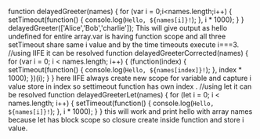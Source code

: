 function delayedGreeter(names) {
    for (var i = 0;i<names.length;i++) {
    setTimeout(function() {
    console.log(`Hello, ${names[i]}!`);
    }, i * 1000);
}
}
    delayedGreeter(['Alice','Bob','charlie']);
This will give output as hello undefined for entire array.var is having function scope and all three setTimeout  share same i value and by the time timeouts execute i===3.
//using IIFE it can be resolved
function delayedGreeterCorrected(names) {
  for (var i = 0; i < names.length; i++) {
    (function(index) {
      setTimeout(function() {
        console.log(`Hello, ${names[index]}!`);
      }, index * 1000);
    })(i);
  }
}
here IIFE always create new scope for variable and capture i value store in index so settimeout function has own index .
//using let  it can be resolved
function delayedGreeterLet(names) {
  for (let i = 0; i < names.length; i++) {
    setTimeout(function() {
      console.log(`Hello, ${names[i]}!`);
    }, i * 1000);
  }
}
this will work and print hello with array names because let has block scope so closure create inside function and store i value.